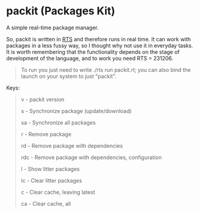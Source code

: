# packit (Packages Kit)
A simple real-time package manager.

So, packit is written in [RTS](https://github.com/miruji/rts) and therefore runs in real time. It can work with packages in a less fussy way, so I thought why not use it in everyday tasks. It is worth remembering that the functionality depends on the stage of development of the language, and to work you need RTS = 231206.

> To run you just need to write ./rts run packit.rt; you can also bind the launch on your system to just "packit".

Keys:
>
>  v - packit version
>
>  s - Synchronize package (update/download)
>
>  sa - Synchronize all packages
>
>  r - Remove package
>
>  rd - Remove package with dependencies
>
>  rdc - Remove package with dependencies, configuration
>
>  l - Show litter packages
>
>  lc - Clear litter packages
>
>  c - Clear cache, leaving latest
>
>  ca - Clear cache, all
